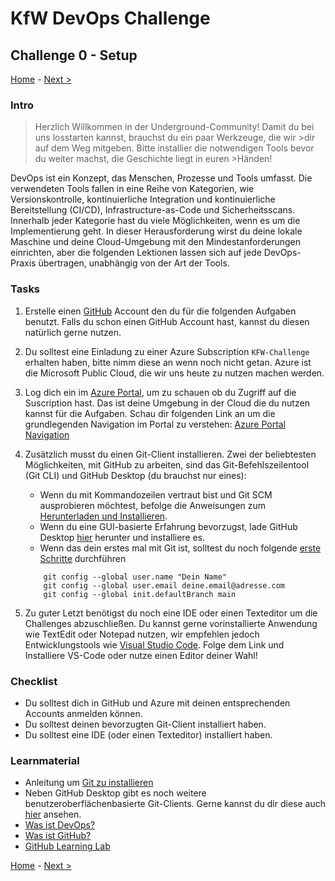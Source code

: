# KfW DevOps Challenge

## Challenge 0 - Setup

[Home](../../README.md) - [Next >](../challenge01/README.md)

### Intro

>Herzlich Willkommen in der Underground-Community! Damit du bei uns losstarten kannst, brauchst du ein paar Werkzeuge, die wir >dir auf dem Weg mitgeben. Bitte installier die notwendigen Tools bevor du weiter machst, die Geschichte liegt in euren >Händen!

DevOps ist ein Konzept, das Menschen, Prozesse und Tools umfasst. Die verwendeten Tools fallen in eine Reihe von Kategorien, wie Versionskontrolle, kontinuierliche Integration und kontinuierliche Bereitstellung (CI/CD), Infrastructure-as-Code und Sicherheitsscans. Innerhalb jeder Kategorie hast du viele Möglichkeiten, wenn es um die Implementierung geht. In dieser Herausforderung wirst du deine lokale Maschine und deine Cloud-Umgebung mit den Mindestanforderungen einrichten, aber die folgenden Lektionen lassen sich auf jede DevOps-Praxis übertragen, unabhängig von der Art der Tools. 

### Tasks

1. Erstelle einen [GitHub](https://github.com/) Account den du für die folgenden Aufgaben benutzt. Falls du schon einen GitHub Account hast, kannst du diesen natürlich gerne nutzen.

2. Du solltest eine Einladung zu einer Azure Subscription `KFW-Challenge` erhalten haben, bitte nimm diese an wenn noch nicht getan. Azure ist die Microsoft Public Cloud, die wir uns heute zu nutzen machen werden.
   
3. Log dich ein im [Azure Portal](http://portal.azure.com), um zu schauen ob du Zugriff auf die Suscription hast. Das ist deine Umgebung in der Cloud die du nutzen kannst für die Aufgaben. Schau dir folgenden Link an um die grundlegenden Navigation im Portal zu verstehen: [Azure Portal Navigation](https://docs.microsoft.com/en-us/azure/azure-portal/azure-portal-overview#getting-around-the-portal)

4. Zusätzlich musst du einen Git-Client installieren. Zwei der beliebtesten Möglichkeiten, mit GitHub zu arbeiten, sind das Git-Befehlszeilentool (Git CLI) und GitHub Desktop (du brauchst nur eines):
    - Wenn du mit Kommandozeilen vertraut bist und Git SCM ausprobieren möchtest, befolge die Anweisungen zum [Herunterladen und Installieren](https://git-scm.com/downloads). 
    - Wenn du eine GUI-basierte Erfahrung bevorzugst, lade GitHub Desktop [hier](https://desktop.github.com/) herunter und installiere es.
    - Wenn das dein erstes mal mit Git ist, solltest du noch folgende [erste Schritte](https://git-scm.com/book/en/v2/Getting-Started-First-Time-Git-Setup) durchführen
    ```
        git config --global user.name "Dein Name"
        git config --global user.email deine.email@adresse.com
        git config --global init.defaultBranch main
    ```

5. Zu guter Letzt benötigst du noch eine IDE oder einen Texteditor um die Challenges abzuschließen. Du kannst gerne vorinstallierte Anwendung wie TextEdit oder Notepad nutzen, wir empfehlen jedoch Entwicklungstools wie [Visual Studio Code](https://code.visualstudio.com/). Folge dem Link und Installiere VS-Code oder nutze einen Editor deiner Wahl!

### Checklist

- Du solltest dich in GitHub und Azure mit deinen entsprechenden Accounts anmelden können.
- Du solltest deinen bevorzugten Git-Client installiert haben.
- Du solltest eine IDE (oder einen Texteditor) installiert haben. 

### Learnmaterial

- Anleitung um [Git zu installieren](https://github.com/git-guides/install-git)
- Neben GitHub Desktop gibt es noch weitere benutzeroberflächenbasierte Git-Clients. Gerne kannst du dir diese auch [hier](https://git-scm.com/downloads/guis) ansehen. 
- [Was ist DevOps?](https://docs.microsoft.com/en-us/azure/devops/learn/what-is-devops)
- [Was ist GitHub?](https://guides.github.com/activities/hello-world/)
- [GitHub Learning Lab](https://lab.github.com/)



[Home](../../README.md) - [Next >](../challenge01/README.md)